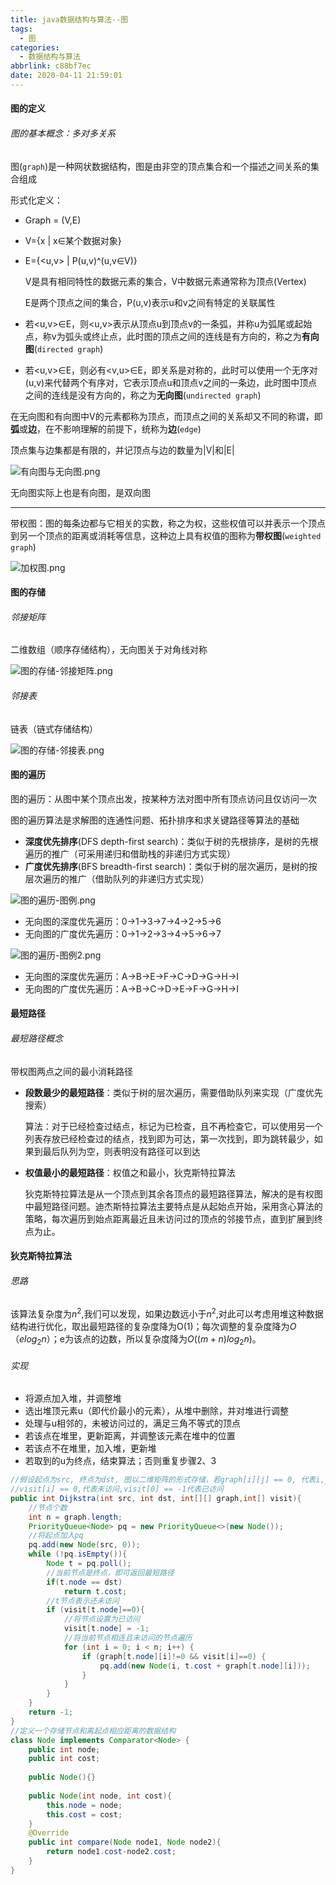 ```yaml
---
title: java数据结构与算法--图
tags:
  - 图
categories:
  - 数据结构与算法
abbrlink: c88bf7ec
date: 2020-04-11 21:59:01
---
```


#### 图的定义

###### 图的基本概念：多对多关系

图(`graph`)是一种网状数据结构，图是由非空的顶点集合和一个描述之间关系的集合组成

形式化定义：

- Graph = (V,E)  

- V={x | x∈某个数据对象}  

- E={<u,v> | P(u,v)^(u,v∈V)}

  V是具有相同特性的数据元素的集合，V中数据元素通常称为顶点(Vertex)

  E是两个顶点之间的集合，P(u,v)表示u和v之间有特定的关联属性

- 若<u,v>∈E，则<u,v>表示从顶点u到顶点v的一条弧，并称u为弧尾或起始点，称v为弧头或终止点，此时图的顶点之间的连线是有方向的，称之为**有向图**(`directed graph`)
- 若<u,v>∈E，则必有<v,u>∈E，即关系是对称的，此时可以使用一个无序对(u,v)来代替两个有序对，它表示顶点u和顶点v之间的一条边，此时图中顶点之间的连线是没有方向的，称之为**无向图**(`undirected graph`)

<!--more-->

在无向图和有向图中V的元素都称为顶点，而顶点之间的关系却又不同的称谓，即**弧**或**边**，在不影响理解的前提下，统称为**边**(`edge`)

顶点集与边集都是有限的，并记顶点与边的数量为|V|和|E|

![有向图与无向图.png](https://i.loli.net/2020/04/11/gLHlX3bun8zMKOc.png)

无向图实际上也是有向图，是双向图

---

带权图：图的每条边都与它相关的实数，称之为权，这些权值可以并表示一个顶点到另一个顶点的距离或消耗等信息，这种边上具有权值的图称为**带权图**(`weighted graph`)

![加权图.png](https://i.loli.net/2020/04/11/IVHT4lDUem3WJnC.png)

#### 图的存储

###### 邻接矩阵

二维数组（顺序存储结构），无向图关于对角线对称

![图的存储-邻接矩阵.png](https://i.loli.net/2020/04/11/gfWwLFYU1rIuy9d.png)

###### 邻接表

链表（链式存储结构）

![图的存储-邻接表.png](https://i.loli.net/2020/04/11/PGmLUVzS4YaNoTk.png)

#### 图的遍历

图的遍历：从图中某个顶点出发，按某种方法对图中所有顶点访问且仅访问一次

图的遍历算法是求解图的连通性问题、拓扑排序和求关键路径等算法的基础

- **深度优先排序**(DFS depth-first search)：类似于树的先根排序，是树的先根遍历的推广（可采用递归和借助栈的非递归方式实现）
- **广度优先排序**(BFS breadth-first search)：类似于树的层次遍历，是树的按层次遍历的推广（借助队列的非递归方式实现）

![图的遍历-图例.png](https://i.loli.net/2020/04/11/CAftQBO9Rzvrlaq.png)

- 无向图的深度优先遍历：0->1->3->7->4->2->5->6
- 无向图的广度优先遍历：0->1->2->3->4->5->6->7

![图的遍历-图例2.png](https://i.loli.net/2020/04/11/eU6MfF7P9EnOpAu.png)

- 无向图的深度优先遍历：A->B->E->F->C->D->G->H->I
- 无向图的广度优先遍历：A->B->C->D->E->F->G->H->I

#### 最短路径

###### 最短路径概念

带权图两点之间的最小消耗路径

- **段数最少的最短路径**：类似于树的层次遍历，需要借助队列来实现（广度优先搜索）

  算法：对于已经检查过结点，标记为已检查，且不再检查它，可以使用另一个列表存放已经检查过的结点，找到即为可达，第一次找到，即为跳转最少，如果到最后队列为空，则表明没有路径可以到达

- **权值最小的最短路径**：权值之和最小，狄克斯特拉算法

  狄克斯特拉算法是从一个顶点到其余各顶点的最短路径算法，解决的是有权图中最短路径问题。迪杰斯特拉算法主要特点是从起始点开始，采用贪心算法的策略，每次遍历到始点距离最近且未访问过的顶点的邻接节点，直到扩展到终点为止。

#### 狄克斯特拉算法

###### 思路

该算法复杂度为$n^2$,我们可以发现，如果边数远小于$n^2$,对此可以考虑用堆这种数据结构进行优化，取出最短路径的复杂度降为O(1)；每次调整的复杂度降为$O（e log_2 n）$；e为该点的边数，所以复杂度降为$O((m+n)log_2 n)$。

###### 实现

- 将源点加入堆，并调整堆
- 选出堆顶元素u（即代价最小的元素），从堆中删除，并对堆进行调整
- 处理与u相邻的，未被访问过的，满足三角不等式的顶点
- 若该点在堆里，更新距离，并调整该元素在堆中的位置
- 若该点不在堆里，加入堆，更新堆
- 若取到的u为终点，结束算法；否则重复步骤2、3

```java
//假设起点为src, 终点为dst, 图以二维矩阵的形式存储，若graph[i][j] == 0, 代表i,j不相连    
//visit[i] == 0,代表未访问,visit[0] == -1代表已访问    
public int Dijkstra(int src, int dst, int[][] graph,int[] visit){
    //节点个数        
    int n = graph.length;        
    PriorityQueue<Node> pq = new PriorityQueue<>(new Node());        
    //将起点加入pq        
    pq.add(new Node(src, 0));        
    while (!pq.isEmpty()){            
        Node t = pq.poll();            
        //当前节点是终点，即可返回最短路径            
        if(t.node == dst)                
            return t.cost;            
        //t节点表示还未访问            
        if (visit[t.node]==0){                
            //将节点设置为已访问                
            visit[t.node] = -1;                
            //将当前节点相连且未访问的节点遍历                
            for (int i = 0; i < n; i++) {                    
                if (graph[t.node][i]!=0 && visit[i]==0) {                        
                    pq.add(new Node(i, t.cost + graph[t.node][i]));                    
                }                
            }            
        }        
    }        
    return -1;    
}    
//定义一个存储节点和离起点相应距离的数据结构    
class Node implements Comparator<Node> {        
    public int node;        
    public int cost;
             
    public Node(){}
     
    public Node(int node, int cost){            
        this.node = node;            
        this.cost = cost;        
    }        
    @Override        
    public int compare(Node node1, Node node2){            
        return node1.cost-node2.cost;       
    }    
}
```